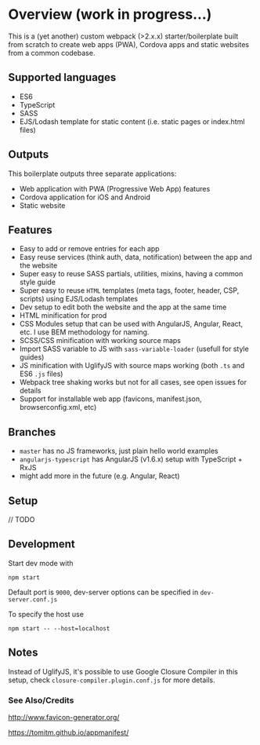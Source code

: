 # Overview (work in progress...)

This is a (yet another) custom webpack (>2.x.x) starter/boilerplate built
from scratch to create web apps (PWA), Cordova apps and static websites from a common codebase.

## Supported languages
 - ES6
 - TypeScript
 - SASS
 - EJS/Lodash template for static content (i.e. static pages or index.html files)

## Outputs

This boilerplate outputs three separate applications:

 - Web application with PWA (Progressive Web App) features
 - Cordova application for iOS and Android
 - Static website

## Features

 - Easy to add or remove entries for each app
 - Easy reuse services (think auth, data, notification) between the app and the website
 - Super easy to reuse SASS partials, utilities, mixins, having a common style guide
 - Super easy to reuse `HTML` templates (meta tags, footer, header, CSP, scripts) using EJS/Lodash templates
 - Dev setup to edit both the website and the app at the same time
 - HTML minification for prod
 - CSS Modules setup that can be used with AngularJS, Angular, React, etc. I use BEM methodology for naming.
 - SCSS/CSS minification with working source maps
 - Import SASS variable to JS with `sass-variable-loader` (usefull for style guides)
 - JS minification with UglifyJS with source maps working (both `.ts` and ES6 `.js` files)
 - Webpack tree shaking works but not for all cases, see open issues for details
 - Support for installable web app (favicons, manifest.json, browserconfig.xml, etc)

## Branches

 - `master` has no JS frameworks, just plain hello world examples
 - `angularjs-typescript` has AngularJS (v1.6.x) setup with TypeScript + RxJS
 - might add more in the future (e.g. Angular, React)

## Setup

 // TODO

## Development

Start dev mode with

```
npm start
```

Default port is `9000`, dev-server options can be specified in `dev-server.conf.js`

To specify the host use
```
npm start -- --host=localhost
```

## Notes

Instead of UglifyJS, it's possible to use Google Closure Compiler
in this setup, check `closure-compiler.plugin.conf.js` for more details.

### See Also/Credits

http://www.favicon-generator.org/

https://tomitm.github.io/appmanifest/

